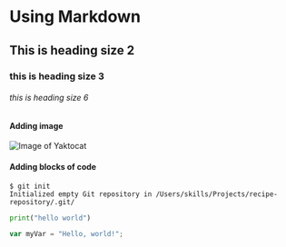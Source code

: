 # Using Markdown
## This is heading size 2
### this is heading size 3
###### this is heading size 6

#### Adding image
![Image of Yaktocat](https://octodex.github.com/images/yaktocat.png)

#### Adding blocks of code
```
$ git init
Initialized empty Git repository in /Users/skills/Projects/recipe-repository/.git/
```

``` python
print("hello world")
```
``` javascript
var myVar = "Hello, world!";
```
